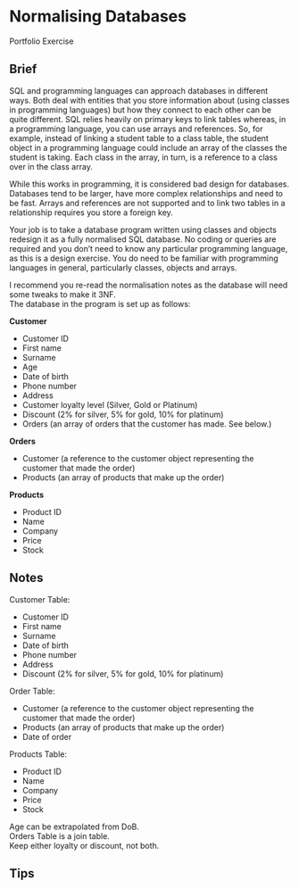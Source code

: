 # Normalising Databases 
Portfolio Exercise 
## Brief 
SQL and programming languages can approach databases in different ways. Both deal with entities that you store information about (using classes in programming languages) but how they connect to each other can be quite different. SQL relies heavily on primary keys to link tables whereas, in a programming language, you can use arrays and references. So, for example, instead of linking a student table to a class table, the student object in a programming language could include an array of the classes the student is taking. Each class in the array, in turn, is a reference to a class over in the class array.

While this works in programming, it is considered bad design for databases. Databases tend to be larger, have more complex relationships and need to be fast. Arrays and references are not supported and to link two tables in a relationship requires you store a foreign key. 

Your job is to take a database program written using classes and objects redesign it as a fully normalised SQL database. No coding or queries are required and you don’t need to know any particular programming language, as this is a design exercise. You do need to be familiar with programming languages in general, particularly classes, objects and arrays. 

I recommend you re-read the normalisation notes as the database will need some tweaks to make it 3NF.   
The database in the program is set up as follows:  

**Customer**  
* Customer ID 
* First name 
* Surname 
* Age 
* Date of birth 
* Phone number 
* Address 
* Customer loyalty level (Silver, Gold or Platinum)
* Discount (2% for silver, 5% for gold, 10% for platinum) 
* Orders (an array of orders that the customer has made. See below.) 

**Orders** 
* Customer (a reference to the customer object representing the customer that made the order) 
* Products (an array of products that make up the order) 

**Products** 
* Product ID 
* Name 
* Company 
* Price 
* Stock

## Notes
Customer Table:
* Customer ID 
* First name 
* Surname 
* Date of birth 
* Phone number 
* Address 
* Discount (2% for silver, 5% for gold, 10% for platinum)

Order Table:
* Customer (a reference to the customer object representing the customer that made the order) 
* Products (an array of products that make up the order)
* Date of order 

Products Table:
* Product ID 
* Name 
* Company 
* Price 
* Stock

Age can be extrapolated from DoB.  
Orders Table is a join table.  
Keep either loyalty or discount, not both.


## Tips


